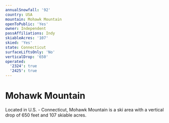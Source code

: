 ```yaml
---
annualSnowfall: '92'
country: USA
mountain: Mohawk Mountain
openToPublic: 'Yes'
owner: Independent
passAffiliations: Indy
skiableAcres: '107'
skied: 'Yes'
state: Connecticut
surfaceLiftsOnly: 'No'
verticalDrop: '650'
operated:
  '2324': true
  '2425': true
---
```



# Mohawk Mountain

Located in U.S. - Connecticut, Mohawk Mountain is a ski area with a vertical drop of 650 feet and 107 skiable acres.
